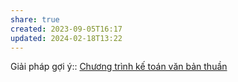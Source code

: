 ```yaml
---
share: true
created: 2023-09-05T16:17
updated: 2024-02-18T13:22
---
```


Giải pháp gợi ý:: [Chương trình kế toán văn bản thuần](../Gi%E1%BA%A3i%20ph%C3%A1p/Ch%C6%B0%C6%A1ng%20tr%C3%ACnh%20k%E1%BA%BF%20to%C3%A1n%20v%C4%83n%20b%E1%BA%A3n%20thu%E1%BA%A7n.md)